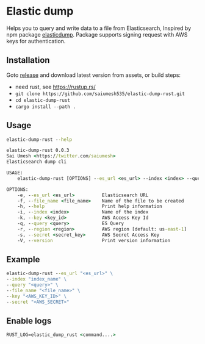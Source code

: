 # Elastic dump

Helps you to query and write data to a file from Elasticsearch, Inspired by npm package [elasticdump](https://github.com/elasticsearch-dump/elasticsearch-dump#readme). 
Package supports signing request with AWS keys for authentication.

## Installation

Goto [release](https://github.com/saiumesh535/elastic-dump-rust/releases) and download latest version from assets, or build steps:

- need rust, see <https://rustup.rs/>
- `git clone https://github.com/saiumesh535/elastic-dump-rust.git`
- `cd elastic-dump-rust`
- `cargo install --path .`

## Usage

```cmd
elastic-dump-rust --help
```

```cmd
elastic-dump-rust 0.0.3
Sai Umesh <https://twitter.com/saiumesh>
Elasticsearch dump cli

USAGE:
    elastic-dump-rust [OPTIONS] --es_url <es_url> --index <index> --query <query> --file_name <file_name> --key <key_id> --secret <secret_key>

OPTIONS:
    -e, --es_url <es_url>          Elasticsearch URL
    -f, --file_name <file_name>    Name of the file to be created
    -h, --help                     Print help information
    -i, --index <index>            Name of the index
    -k, --key <key_id>             AWS Access Key Id
    -q, --query <query>            ES Query
    -r, --region <region>          AWS region [default: us-east-1]
    -s, --secret <secret_key>      AWS Secret Access Key
    -V, --version                  Print version information
```

## Example

```cmd
elastic-dump-rust --es_url "<es_url>" \
--index "index_name" \
--query "<query>" \
--file_name "<file_name>" \
--key "<AWS_KEY_ID>" \
--secret "<AWS_SECRET>"
```

## Enable logs
```cmd
RUST_LOG=elastic_dump_rust <command....>
```